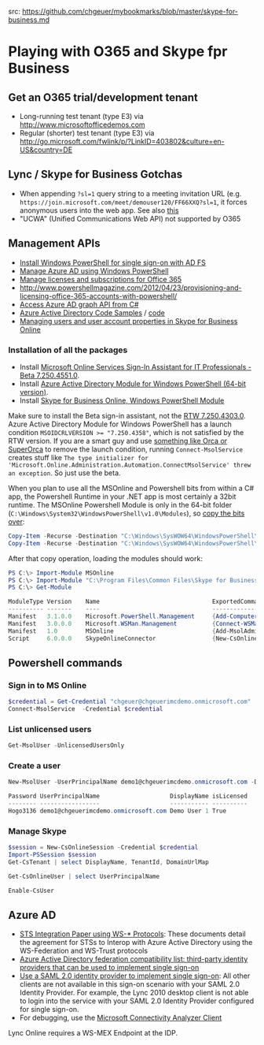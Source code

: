  
src: https://github.com/chgeuer/mybookmarks/blob/master/skype-for-business.md

# Playing with O365 and Skype fpr Business

## Get an O365 trial/development tenant

- Long-running test tenant (type E3) via http://www.microsoftofficedemos.com
- Regular (shorter) test tenant (type E3) via http://go.microsoft.com/fwlink/p/?LinkID=403802&culture=en-US&country=DE 

## Lync / Skype for Business Gotchas

- When appending `?sl=1` query string to a meeting invitation URL (e.g. `https://join.microsoft.com/meet/demouser120/FF66XXQ?sl=1`, it forces anonymous users into the web app. See also [this](https://support.office.com/de-de/article/Teilnehmen-an-einer-Skype-Besprechung-mit-der-Skype-for-Business-Web-App-4828ad18-ed21-422a-a870-94d676d4b72a)
- "UCWA" (Unified Communications Web API) not supported by O365

## Management APIs

- [Install Windows PowerShell for single sign-on with AD FS](https://msdn.microsoft.com/en-us/library/azure/jj151814.aspx)
- [Manage Azure AD using Windows PowerShell](https://msdn.microsoft.com/en-us/library/azure/jj151815.aspx#bkmk_installmodule)
- [Manage licenses and subscriptions for Office 365](https://code.msdn.microsoft.com/office/Office-365-Manage-licenses-fb2c6413)
- http://www.powershellmagazine.com/2012/04/23/provisioning-and-licensing-office-365-accounts-with-powershell/
- [Access Azure AD graph API from C#](https://github.com/AzureADSamples/ConsoleApp-GraphAPI-DotNet)
- [Azure Active Directory Code Samples](https://msdn.microsoft.com/en-us/library/azure/dn646737.aspx) / [code](https://github.com/AzureADSamples)
- [Managing users and user account properties in Skype for Business Online](https://technet.microsoft.com/en-us/library/dn362790(v=ocs.15).aspx)

### Installation of all the packages

- Install [Microsoft Online Services Sign-In Assistant for IT Professionals - Beta 7.250.4551.0](http://download.microsoft.com/download/C/1/7/C17BEB52-BB8A-4C7F-86F3-AAF17BB3682A/msoidcli_64.msi). 
- Install [Azure Active Directory Module for Windows PowerShell (64-bit version)](https://bposast.vo.msecnd.net/MSOPMW/Current/amd64/AdministrationConfig-en.msi). 
- Install [Skype for Business Online, Windows PowerShell Module](https://www.microsoft.com/en-us/download/details.aspx?id=39366)

Make sure to install the Beta sign-in assistant, not the [RTW 7.250.4303.0](http://download.microsoft.com/download/7/1/E/71EF1D05-A42C-4A1F-8162-96494B5E615C/msoidcli_64bit.msi). Azure Active Directory Module for Windows PowerShell has a launch condition `MSOIDCRLVERSION >= "7.250.4358"`, which is not satisfied by the RTW version. If you are a smart guy and use [something like Orca or SuperOrca](http://www.pantaray.com/msi_super_orca.html) to remove the launch condition, running `Connect-MsolService` creates stuff like `The type initializer for 'Microsoft.Online.Administration.Automation.ConnectMsolService' threw an exception`. So just use the beta. 

When you plan to use all the MSOnline and Powershell bits from within a C# app, the Powershell Runtime in your .NET app is most certainly a 32bit runtime. The MSOnline Powershell Module is only in the 64-bit folder (`C:\Windows\System32\WindowsPowerShell\v1.0\Modules`), so [copy the bits over](http://blog.clauskonrad.net/2013/06/powershell-and-c-cant-load-msonline.html):

```Powershell
Copy-Item -Recurse -Destination "C:\Windows\SysWOW64\WindowsPowerShell\v1.0\Modules" -Path "C:\Windows\System32\WindowsPowerShell\v1.0\Modules\MSOnline" 
Copy-Item -Recurse -Destination "C:\Windows\SysWOW64\WindowsPowerShell\v1.0\Modules" -Path "C:\Windows\System32\WindowsPowerShell\v1.0\Modules\MSOnlineExtended" 
```

After that copy operation, loading the modules should work: 

```Powershell
PS C:\> Import-Module MSOnline
PS C:\> Import-Module "C:\Program Files\Common Files\Skype for Business Online\Modules\SkypeOnlineConnector\SkypeOnlineConnector.psd1"
PS C:\> Get-Module

ModuleType Version    Name                                ExportedCommands
---------- -------    ----                                ----------------
Manifest   3.1.0.0    Microsoft.PowerShell.Management     {Add-Computer, Add-Content, Checkpoint-Computer, Clear-Con...
Manifest   3.0.0.0    Microsoft.WSMan.Management          {Connect-WSMan, Disable-WSManCredSSP, Disconnect-WSMan, En...
Manifest   1.0        MSOnline                            {Add-MsolAdministrativeUnitMember, Add-MsolForeignGroupToR...
Script     6.0.0.0    SkypeOnlineConnector                {New-CsOnlineSession, Set-WinRMNetworkDelayMS}
```


## Powershell commands

### Sign in to MS Online

```Powershell
$credential = Get-Credential "chgeuer@chgeuerimcdemo.onmicrosoft.com"
Connect-MsolService  -Credential $credential
```

### List unlicensed users

```Powershell
Get-MsolUser -UnlicensedUsersOnly
```

### Create a user


```Powershell
New-MsolUser -UserPrincipalName demo1@chgeuerimcdemo.onmicrosoft.com -DisplayName 'Demo User 1' -FirstName "Chris" -LastName "Geuer-Pollmann" -LicenseAssignment chgeuerimcdemo:ENTERPRISEPACK -UsageLocation DE

Password UserPrincipalName                    DisplayName isLicensed
-------- -----------------                    ----------- ----------
Hogo3136 demo1@chgeuerimcdemo.onmicrosoft.com Demo User 1 True
```

### Manage Skype


```Powershell
$session = New-CsOnlineSession -Credential $credential 
Import-PSSession $session
Get-CsTenant | select DisplayName, TenantId, DomainUrlMap

Get-CsOnlineUser | select UserPrincipalName

Enable-CsUser
```

## Azure AD 

- [STS Integration Paper using WS-* Protocols](https://www.microsoft.com/en-us/download/details.aspx?id=41185): These documents detail the agreement for STSs to Interop with Azure Active Directory using the WS-Federation and WS-Trust protocols
- [Azure Active Directory federation compatibility list: third-party identity providers that can be used to implement single sign-on](https://technet.microsoft.com/en-us/library/jj679342.aspx)
- [Use a SAML 2.0 identity provider to implement single sign-on](https://msdn.microsoft.com/en-us/library/azure/dn641269.aspx): All other clients are not available in this sign-on scenario with your SAML 2.0 Identity Provider. For example, the Lync 2010 desktop client is not able to login into the service with your SAML 2.0 Identity Provider configured for single sign-on.
- For debugging, use the [Microsoft Connectivity Analyzer Client](http://go.microsoft.com/fwlink/?LinkID=313782)

Lync Online requires a WS-MEX Endpoint at the IDP.


